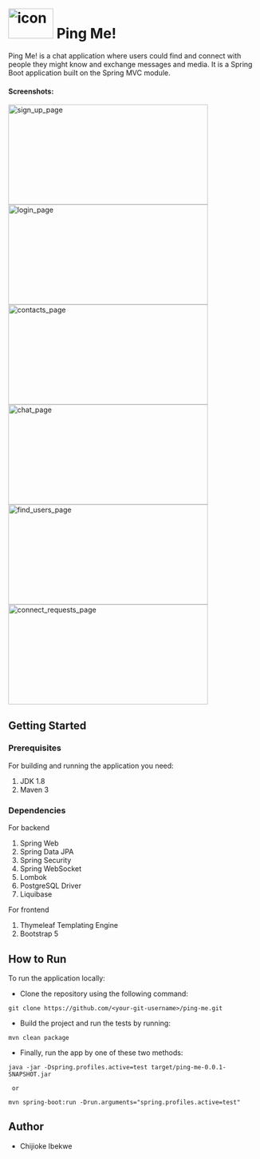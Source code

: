 # <img src="https://ping-me-resources.s3.us-east-2.amazonaws.com/ping-me-icon-1.png" alt="icon" width="90" height="60"> Ping Me!
Ping Me! is a chat application where users could find and connect with people they might know and exchange messages and media. It is a Spring Boot application built on the Spring MVC module.
#### Screenshots: 
<img src="https://ping-me-resources.s3.us-east-2.amazonaws.com/screenshots/signup_page.png" alt="sign_up_page" width="400" height="200">   
<img src="https://ping-me-resources.s3.us-east-2.amazonaws.com/screenshots/login_page.png" alt="login_page" width="400" height="200">
<img src="https://ping-me-resources.s3.us-east-2.amazonaws.com/screenshots/contacts_page.png" alt="contacts_page" width="400" height="200">
<img src="https://ping-me-resources.s3.us-east-2.amazonaws.com/screenshots/chat_page.png" alt="chat_page" width="400" height="200">
<img src="https://ping-me-resources.s3.us-east-2.amazonaws.com/screenshots/findusers_page.png" alt="find_users_page" width="400" height="200">
<img src="https://ping-me-resources.s3.us-east-2.amazonaws.com/screenshots/request_page.png" alt="connect_requests_page" width="400" height="200">

## Getting Started
### Prerequisites
For building and running the application you need:
1. JDK 1.8
2. Maven 3

### Dependencies
For backend
1. Spring Web
2. Spring Data JPA
3. Spring Security
4. Spring WebSocket
5. Lombok
6. PostgreSQL Driver
7. Liquibase

For frontend
1. Thymeleaf Templating Engine
2. Bootstrap 5

## How to Run
To run the application locally:
- Clone the repository using the following command:
```
git clone https://github.com/<your-git-username>/ping-me.git
```
- Build the project and run the tests by running:
```
mvn clean package
```
- Finally, run the app by one of these two methods:
```
java -jar -Dspring.profiles.active=test target/ping-me-0.0.1-SNAPSHOT.jar
  
 or
  
mvn spring-boot:run -Drun.arguments="spring.profiles.active=test"
```

## Author
- Chijioke Ibekwe


